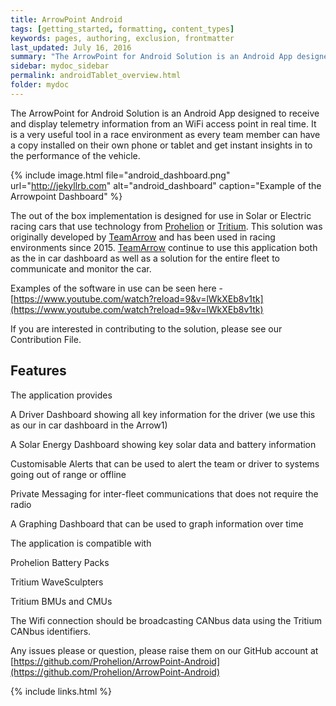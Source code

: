 ```yaml
---
title: ArrowPoint Android
tags: [getting_started, formatting, content_types]
keywords: pages, authoring, exclusion, frontmatter
last_updated: July 16, 2016
summary: "The ArrowPoint for Android Solution is an Android App designed to receive and display telemetry information from an WiFi access point in real time. It is a very useful tool in a race environment as every team member can have a copy installed on their own phone or tablet and get instant insights in to the performance of the vehicle."
sidebar: mydoc_sidebar
permalink: androidTablet_overview.html
folder: mydoc
---
```


The ArrowPoint for Android Solution is an Android App designed to receive and display telemetry information from an WiFi access point in real time. It is a very useful tool in a race environment as every team member can have a copy installed on their own phone or tablet and get instant insights in to the performance of the vehicle.

{% include image.html file="android_dashboard.png" url="http://jekyllrb.com" alt="android_dashboard" caption="Example of the Arrowpoint Dashboard" %}

The out of the box implementation is designed for use in Solar or Electric racing cars that use technology from [Prohelion](http://Prohelion.com) or [Tritium](http://Tritium.com). This solution was originally developed by [TeamArrow](http://www.teamarrow.com.au/) and has been used in racing environments since 2015. [TeamArrow](http://www.teamarrow.com.au/) continue to use this application both as the in car dashboard as well as a solution for the entire fleet to communicate and monitor the car.

Examples of the software in use can be seen here - [https://www.youtube.com/watch?reload=9&v=lWkXEb8v1tk](https://www.youtube.com/watch?reload=9&v=lWkXEb8v1tk)

If you are interested in contributing to the solution, please see our Contribution File.

## Features
The application provides

A Driver Dashboard showing all key information for the driver (we use this as our in car dashboard in the Arrow1)

A Solar Energy Dashboard showing key solar data and battery information

Customisable Alerts that can be used to alert the team or driver to systems going out of range or offline

Private Messaging for inter-fleet communications that does not require the radio

A Graphing Dashboard that can be used to graph information over time

The application is compatible with

Prohelion Battery Packs

Tritium WaveSculpters

Tritium BMUs and CMUs

The Wifi connection should be broadcasting CANbus data using the Tritium CANbus identifiers.

Any issues please or question, please raise them on our GitHub account at [https://github.com/Prohelion/ArrowPoint-Android](https://github.com/Prohelion/ArrowPoint-Android)

{% include links.html %}
